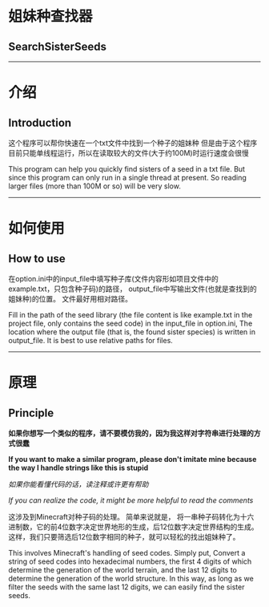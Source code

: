 # 姐妹种查找器
## SearchSisterSeeds

---

# 介绍
## Introduction
这个程序可以帮你快速在一个txt文件中找到一个种子的姐妹种
但是由于这个程序目前只能单线程运行，所以在读取较大的文件(大于约100M)时运行速度会很慢

This program can help you quickly find sisters of a seed in a txt file.
But since this program can only run in a single thread at present.
So reading larger files (more than 100M or so) will be very slow.

---

# 如何使用
## How to use
在option.ini中的input_file中填写种子库(文件内容形如项目文件中的example.txt，只包含种子码)的路径，
output_file中写输出文件(也就是查找到的姐妹种)的位置。
文件最好用相对路径。

Fill in the path of the seed library (the file content is like example.txt in the project file, only contains the seed code) in the input_file in option.ini,
The location where the output file (that is, the found sister species) is written in output_file.
It is best to use relative paths for files.

---

# 原理
## Principle
**如果你想写一个类似的程序，请不要模仿我的，因为我这样对字符串进行处理的方式很蠢**

**If you want to make a similar program, please don't imitate mine because the way I handle strings like this is stupid**

*如果你能看懂代码的话，读注释或许更有帮助*

*If you can realize the code, it might be more helpful to read the comments*

这涉及到Minecraft对种子码的处理。
简单来说就是，
将一串种子码转化为十六进制数，它的前4位数字决定世界地形的生成，后12位数字决定世界结构的生成。
这样，我们只要筛选后12位数字相同的种子，就可以轻松的找出姐妹种了。

This involves Minecraft's handling of seed codes.
Simply put,
Convert a string of seed codes into hexadecimal numbers, the first 4 digits of which determine the generation of the world terrain, and the last 12 digits to determine the generation of the world structure.
In this way, as long as we filter the seeds with the same last 12 digits, we can easily find the sister seeds.
